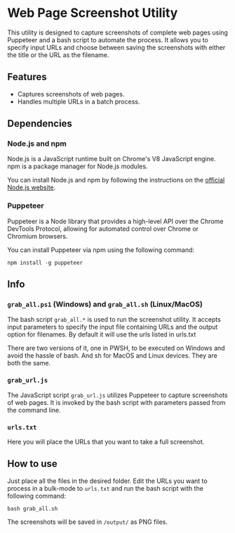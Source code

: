 # Web Page Screenshot Utility

This utility is designed to capture screenshots of complete web pages using Puppeteer and a bash script to automate the process. It allows you to specify input URLs and choose between saving the screenshots with either the title or the URL as the filename.

## Features

- Captures screenshots of web pages.
- Handles multiple URLs in a batch process.

## Dependencies

### Node.js and npm

Node.js is a JavaScript runtime built on Chrome's V8 JavaScript engine. npm is a package manager for Node.js modules.

You can install Node.js and npm by following the instructions on the [official Node.js website](https://nodejs.org/).

### Puppeteer

Puppeteer is a Node library that provides a high-level API over the Chrome DevTools Protocol, allowing for automated control over Chrome or Chromium browsers.

You can install Puppeteer via npm using the following command:

```
npm install -g puppeteer
```

## Info

### `grab_all.ps1` (Windows) and `grab_all.sh` (Linux/MacOS)

The bash script `grab_all.*` is used to run the screenshot utility. It accepts input parameters to specify the input file containing URLs and the output option for filenames.
By default it will use the urls listed in urls.txt

There are two versions of it, one in PWSH, to be executed on Windows and avoid the hassle of bash. And sh for MacOS and Linux devices.
They are both the same.


### `grab_url.js`

The JavaScript script `grab_url.js` utilizes Puppeteer to capture screenshots of web pages. It is invoked by the bash script with parameters passed from the command line.

### `urls.txt`

Here you will place the URLs that you want to take a full screenshot.

## How to use

Just place all the files in the desired folder. Edit the URLs you want to process in a bulk-mode to `urls.txt` and run the bash script with the following command:

```
bash grab_all.sh
```

The screenshots will be saved in `/output/` as PNG files.